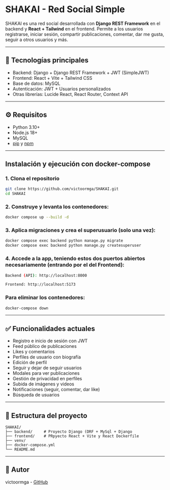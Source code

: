 # SHAKAI - Red Social Simple

SHAKAI es una red social desarrollada con **Django REST Framework** en el backend y **React + Tailwind** en el frontend. Permite a los usuarios registrarse, iniciar sesión, compartir publicaciones, comentar, dar me gusta, seguir a otros usuarios y más.

---

## 🚀 Tecnologías principales

- Backend: Django + Django REST Framework + JWT (SimpleJWT)
- Frontend: React + Vite + Tailwind CSS
- Base de datos: MySQL
- Autenticación: JWT + Usuarios personalizados
- Otras librerías: Lucide React, React Router, Context API

---

## ⚙️ Requisitos

- Python 3.10+
- Node.js 18+
- MySQL
- [pip](https://pip.pypa.io/en/stable/installation/) y [npm](https://www.npmjs.com/get-npm)

---

##  Instalación y ejecución con docker-compose

###  1. Clona el repositorio

```bash
git clone https://github.com/victoormga/SHAKAI.git
cd SHAKAI
```

###  2. Construye y levanta los contenedores:

```bash
docker compose up --build -d
```
###  3. Aplica migraciones y crea el superusuario (solo una vez):

```bash
docker compose exec backend python manage.py migrate
docker compose exec backend python manage.py createsuperuser
```

###  4. Accede a la app, teniendo estos dos puertos abiertos necesariamente (entrando por el del Frontend):

```bash
Backend (API): http://localhost:8000

Frontend: http://localhost:5173
```
### Para eliminar los contenedores:

```bash
docker-compose down
```

---

## ✅ Funcionalidades actuales

- Registro e inicio de sesión con JWT
- Feed público de publicaciones
- Likes y comentarios
- Perfiles de usuario con biografía
- Edición de perfil
- Seguir y dejar de seguir usuarios
- Modales para ver publicaciones
- Gestión de privacidad en perfiles
- Subida de imágenes y videos
- Notificaciones (seguir, comentar, dar like)
- Búsqueda de usuarios

---

## 📁 Estructura del proyecto

```
SHAKAI/
├── backend/     # Proyecto Django (DRF + MySql + Django  
├── frontend/    # PRpyecto React + Vite y React Dockerfile
├── venv/
├── docker-compose.yml
└── README.md
```

---

## 👤 Autor

victoormga - [GitHub](https://github.com/victoormga)

